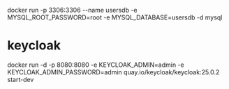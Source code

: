docker run -p 3306:3306 --name usersdb -e MYSQL_ROOT_PASSWORD=root -e MYSQL_DATABASE=usersdb -d mysql

# keycloak
docker run -d -p 8080:8080 -e KEYCLOAK_ADMIN=admin -e KEYCLOAK_ADMIN_PASSWORD=admin quay.io/keycloak/keycloak:25.0.2 start-dev